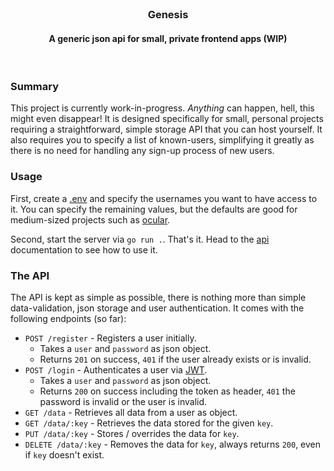 <br/>

<div align="center">
  <h3>Genesis</h3>
  <h4>A generic json api for small, private frontend apps (WIP)</h4>
</div>

<br/>

### Summary

This project is currently work-in-progress. _Anything_ can happen, hell, this might even disappear!
It is designed specifically for small, personal projects requiring a straightforward, simple storage API that you can host yourself.
It also requires you to specify a list of known-users, simplifying it greatly as there is no need for handling any sign-up process of new users.

### Usage

First, create a [.env](.env.example) and specify the usernames you want to have access to it.
You can specify the remaining values, but the defaults are good for medium-sized projects such as [ocular](https://github.com/Simonwep/ocular).

Second, start the server via `go run .`. That's it.
Head to the [api](#the-api) documentation to see how to use it.


### The API

The API is kept as simple as possible, there is nothing more than simple data-validation, json storage and user authentication.
It comes with the following endpoints (so far):


* `POST /register` - Registers a user initially.
  - Takes a `user` and `password` as json object.
  - Returns `201` on success, `401` if the user already exists or is invalid.
* `POST /login` - Authenticates a user via [JWT](https://jwt.io/).
  - Takes a `user` and `password` as json object.
  - Returns `200` on success including the token as header, `401` the password is invalid or the user is invalid.
* `GET /data` - Retrieves all data from a user as object.
* `GET /data/:key` - Retrieves the data stored for the given `key`.
* `PUT /data/:key` - Stores / overrides the data for `key`.
* `DELETE /data/:key` - Removes the data for `key`, always returns `200`, even if `key` doesn't exist.
